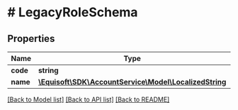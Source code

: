 # # LegacyRoleSchema

## Properties

Name | Type | Description | Notes
------------ | ------------- | ------------- | -------------
**code** | **string** |  |
**name** | [**\Equisoft\SDK\AccountService\Model\LocalizedString**](LocalizedString.md) |  |

[[Back to Model list]](../../README.md#models) [[Back to API list]](../../README.md#endpoints) [[Back to README]](../../README.md)
